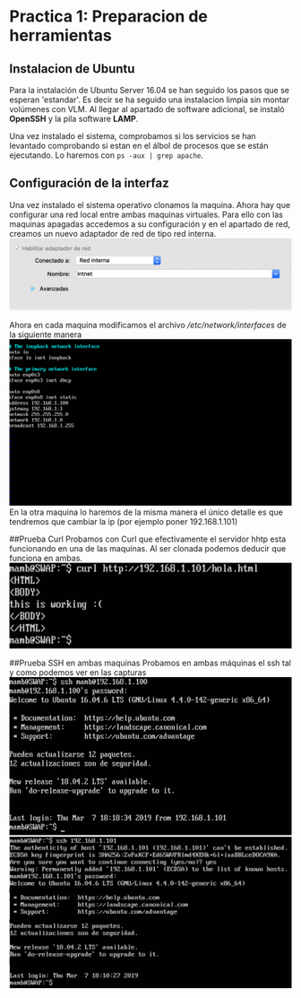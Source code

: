 # Practica 1: Preparacion de herramientas
## Instalacion de Ubuntu
Para la instalación de Ubuntu Server 16.04 se han seguido los pasos que se esperan 'estandar'. Es decir se ha seguido una instalacion limpia sin montar volúmenes con VLM. Al llegar al apartado de software adicional, se instaló **OpenSSH** y la pila software **LAMP**.

Una vez instalado el sistema, comprobamos si los servicios se han levantado comprobando si estan en el álbol de procesos que se están ejecutando. Lo haremos con ```ps -aux | grep apache```.

## Configuración de la interfaz
Una vez instalado el sistema operativo clonamos la maquina. Ahora hay que configurar una red local entre ambas maquinas virtuales. Para ello con las maquinas apagadas accedemos a su configuración y en el apartado de red, creamos un nuevo adaptador de red de tipo red interna.
![img](https://github.com/MenaBarrera/SWAP/blob/master/Practica1/red1.png)

 Ahora en cada maquina modificamos el archivo */etc/network/interfaces* de la siguiente manera
 ![img](https://github.com/MenaBarrera/SWAP/blob/master/Practica1/INTERFAZ.png) 
 En la otra maquina lo haremos de la misma manera el único detalle es que tendremos que cambiar la ip (por ejemplo poner 192.168.1.101)

 ##Prueba Curl
Probamos con Curl que efectivamente el servidor hhtp esta funcionando en una de las maquinas. Al ser clonada podemos deducir que funciona en ambas.
![img](https://github.com/MenaBarrera/SWAP/blob/master/Practica1/curl.png)

##Prueba SSH en ambas maquinas
Probamos en ambas máquinas el ssh tal y como podemos ver en las capturas
![img](https://github.com/MenaBarrera/SWAP/blob/master/Practica1/M1.png)
![img](https://github.com/MenaBarrera/SWAP/blob/master/Practica1/M2.png)

 